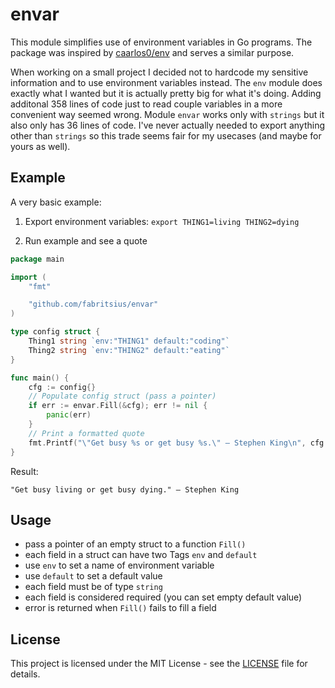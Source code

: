 # envar

This module simplifies use of environment variables in Go programs. The package was inspired by [caarlos0/env](https://github.com/caarlos0/env) and serves a similar purpose.

When working on a small project I decided not to hardcode my sensitive information and to use environment variables instead. The `env` module does exactly what I wanted but it is actually pretty big for what it's doing. Adding additonal 358 lines of code just to read couple variables in a more convenient way seemed wrong. Module `envar` works only with `strings` but it also only has 36 lines of code. I've never actually needed to export anything other than `strings` so this trade seems fair for my usecases (and maybe for yours as well).

## Example

A very basic example:

1. Export environment variables: `export THING1=living THING2=dying`

2. Run example and see a quote

```go
package main

import (
	"fmt"

	"github.com/fabritsius/envar"
)

type config struct {
	Thing1 string `env:"THING1" default:"coding"`
	Thing2 string `env:"THING2" default:"eating"`
}

func main() {
	cfg := config{}
	// Populate config struct (pass a pointer)
	if err := envar.Fill(&cfg); err != nil {
		panic(err)
	}
	// Print a formatted quote
	fmt.Printf("\"Get busy %s or get busy %s.\" – Stephen King\n", cfg.Thing1, cfg.Thing2)
}
```

Result:

```
"Get busy living or get busy dying." – Stephen King
```

## Usage

- pass a pointer of an empty struct to a function `Fill()`
- each field in a struct can have two Tags `env` and `default`
- use `env` to set a name of environment variable
- use `default` to set a default value
- each field must be of type `string`
- each field is considered required (you can set empty default value)
- error is returned when `Fill()` fails to fill a field

## License

This project is licensed under the MIT License - see the [LICENSE](LICENSE) file for details.
